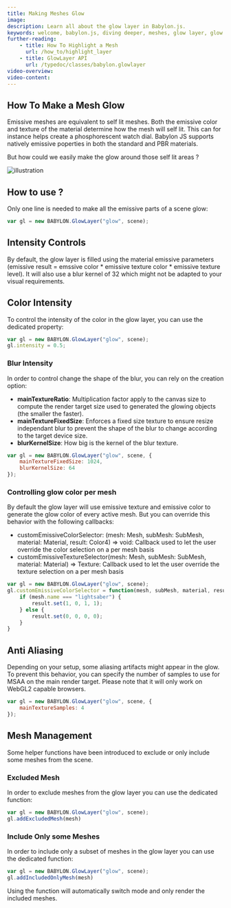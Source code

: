 ```yaml
---
title: Making Meshes Glow
image: 
description: Learn all about the glow layer in Babylon.js.
keywords: welcome, babylon.js, diving deeper, meshes, glow layer, glow
further-reading:
    - title: How To Highlight a Mesh
      url: /how_to/highlight_layer
    - title: GlowLayer API
      url: /typedoc/classes/babylon.glowlayer
video-overview:
video-content:
---
```


## How To Make a Mesh Glow

Emissive meshes are equivalent to self lit meshes. Both the emissive color and texture of the material determine how the mesh will self lit. This can for instance helps create a phosphorescent watch dial. Babylon JS supports natively emissive poperties in both the standard and PBR materials.

But how could we easily make the glow around those self lit areas ?

![illustration](/img/how_to/glow-layer/introduction.jpg)

## How to use ?

Only one line is needed to make all the emissive parts of a scene glow:

```javascript
var gl = new BABYLON.GlowLayer("glow", scene);
```

<Playground id="#LRFB2D#1" title="Glow Layer Example" description="Simple example of using the glow layer." image=""/>

## Intensity Controls

By default, the glow layer is filled using the material emissive parameters (emissive result = emssive color * emissive texture color * emissive texture level). It will also use a blur kernel of 32 which might not be adapted to your visual requirements.

## Color Intensity

To control the intensity of the color in the glow layer, you can use the dedicated property:

```javascript
var gl = new BABYLON.GlowLayer("glow", scene);
gl.intensity = 0.5;
```

<Playground id="#LRFB2D#2" title="Glow Layer Color Intensity" description="Simple example of using the glow layer with color intensity." image=""/>

### Blur Intensity

In order to control change the shape of the blur, you can rely on the creation option:

* **mainTextureRatio**: Multiplication factor apply to the canvas size to compute the render target size used to generated the glowing objects (the smaller the faster).
* **mainTextureFixedSize**: Enforces a fixed size texture to ensure resize independant blur to prevent the shape of the blur to change according to the target device size.
* **blurKernelSize**: How big is the kernel of the blur texture.

```javascript
var gl = new BABYLON.GlowLayer("glow", scene, { 
    mainTextureFixedSize: 1024,
    blurKernelSize: 64
});
```

<Playground id="#LRFB2D#3" title="Glow Layer Blur Intensity" description="Simple example of using the glow layer with blur intensity." image=""/>

### Controlling glow color per mesh
By default the glow layer will use emissive texture and emissive color to generate the glow color of every active mesh.
But you can override this behavior with the following callbacks:

* customEmissiveColorSelector: (mesh: Mesh, subMesh: SubMesh, material: Material, result: Color4) => void: Callback used to let the user override the color selection on a per mesh basis
* customEmissiveTextureSelector(mesh: Mesh, subMesh: SubMesh, material: Material) => Texture: Callback used to let the user override the texture selection on a per mesh basis

```javascript
var gl = new BABYLON.GlowLayer("glow", scene);
gl.customEmissiveColorSelector = function(mesh, subMesh, material, result) {
    if (mesh.name === "lightsaber") {
        result.set(1, 0, 1, 1);
    } else {
        result.set(0, 0, 0, 0);
    }
}
```

## Anti Aliasing

Depending on your setup, some aliasing artifacts might appear in the glow. To prevent this behavior, you can specify the number of samples to use for MSAA on the main render target. Please note that it will only work on WebGL2 capable browsers.

```javascript
var gl = new BABYLON.GlowLayer("glow", scene, { 
    mainTextureSamples: 4 
});
```

<Playground id="#LRFB2D#4" title="Glow Layer Anti Aliasing" description="Simple example of using the glow layer with anti aliasing." image=""/>

## Mesh Management

Some helper functions have been introduced to exclude or only include some meshes from the scene. 

### Excluded Mesh

In order to exclude meshes from the glow layer you can use the dedicated function:

```javascript
var gl = new BABYLON.GlowLayer("glow", scene);
gl.addExcludedMesh(mesh)
```

<Playground id="#LRFB2D#29" title="Excluding Meshes From The Glow Layer" description="Simple example of excluding meshes from the glow layer." image=""/>

### Include Only some Meshes

In order to include only a subset of meshes in the glow layer you can use the dedicated function:

```javascript
var gl = new BABYLON.GlowLayer("glow", scene);
gl.addIncludedOnlyMesh(mesh)
```

Using the function will automatically switch mode and only render the included meshes.

<Playground id="#LRFB2D#30" title="Including Specific Meshes In The Glow Layer" description="Simple example of including specific meshes in the glow layer." image=""/>